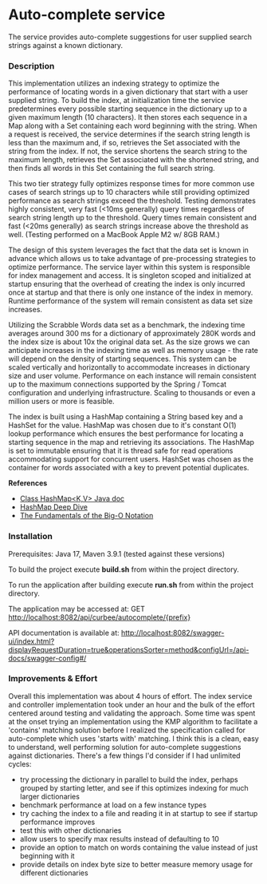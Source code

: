 # Auto-complete service
The service provides auto-complete suggestions for user supplied search strings against a known dictionary.

### Description
This implementation utilizes an indexing strategy to optimize the performance of locating words in a given dictionary that start with a user supplied string.  To build the index, at initialization time the service predetermines every possible starting sequence in the dictionary up to a given maximum length (10 characters).  It then stores each sequence in a Map along with a Set containing each word beginning with the string.  When a request is received, the service determines if the search string length is less than the maximum and, if so, retrieves the Set associated with the string from the index.  If not, the service shortens the search string to the maximum length, retrieves the Set associated with the shortened string, and then finds all words in this Set containing the full search string. 
 
This two tier strategy fully optimizes response times for more common use cases of search strings up to 10 characters while still providing optimized performance as search strings exceed the threshold.  Testing demonstrates highly consistent, very fast (<10ms generally) query times regardless of search string length up to the threshold.  Query times remain consistent and fast (<20ms generally) as search strings increase above the threshold as well.  (Testing performed on a MacBook Apple M2 w/ 8GB RAM.)

The design of this system leverages the fact that the data set is known in advance which allows us to take advantage of pre-processing strategies to optimize performance.  The service layer within this system is responsible for index management and access.  It is singleton scoped and initialized at startup ensuring that the overhead of creating the index is only incurred once at startup and that there is only one instance of the index in memory.  Runtime performance of the system will remain consistent as data set size increases.  

Utilizing the Scrabble Words data set as a benchmark, the indexing time averages around 300 ms for a dictionary of approximately 280K words and the index size is about 10x the original data set.  As the size grows we can anticipate increases in the indexing time as well as memory usage - the rate will depend on the density of starting sequences.  This system can be scaled vertically and horizontally to accommodate increases in dictionary size and user volume.  Performance on each instance will remain consistent up to the maximum connections supported by the Spring / Tomcat configuration and underlying infrastructure.  Scaling to thousands or even a million users or more is feasible.

The index is built using a HashMap containing a String based key and a HashSet for the value.  HashMap was chosen due to it's constant O(1) lookup performance which ensures the best performance for locating a starting sequence in the map and retrieving its associations.  The HashMap is set to immutable ensuring that it is thread safe for read operations accommodating support for concurrent users.  HashSet was chosen as the container for words associated with a key to prevent potential duplicates.


**References**
* [Class HashMap<K,V> Java doc](https://docs.oracle.com/en/java/javase/17/docs/api/java.base/java/util/HashMap.html)
* [HashMap Deep Dive](https://www.linkedin.com/pulse/hashmap-jyoti-jindal)
* [The Fundamentals of the Big-O Notation](https://towardsdatascience.com/the-fundamentals-of-the-big-o-notation-7fe14210b675)



### Installation
Prerequisites: Java 17, Maven 3.9.1 (tested against these versions)

To build the project execute <b>build.sh</b> from within the project directory.

To run the application after building execute <b>run.sh</b> from within the project directory.

The application may be accessed at: GET [http://localhost:8082/api/curbee/autocomplete/{prefix}](http://localhost:8082/api/curbee/autocomplete/)

API documentation is available at: [http://localhost:8082/swagger-ui/index.html?displayRequestDuration=true&operationsSorter=method&configUrl=/api-docs/swagger-config#/](http://localhost:8082/swagger-ui/index.html?displayRequestDuration=true&operationsSorter=method&configUrl=/api-docs/swagger-config#/)


### Improvements & Effort
Overall this implementation was about 4 hours of effort.  The index service and controller implementation took under an hour and the bulk of the effort centered around testing and validating the approach.  Some time was spent at the onset trying an implementation using the KMP algorithm to facilitate a 'contains' matching solution before I realized the specification called for auto-complete which uses 'starts with' matching.  I think this is a clean, easy to understand, well performing solution for auto-complete suggestions against dictionaries.  There's a few things I'd consider if I had unlimited cycles:

* try processing the dictionary in parallel to build the index, perhaps grouped by starting letter, and see if this optimizes indexing for much larger dictionaries
* benchmark performance at load on a few instance types
* try caching the index to a file and reading it in at startup to see if startup performance improves
* test this with other dictionaries
* allow users to specify max results instead of defaulting to 10
* provide an option to match on words containing the value instead of just beginning with it
* provide details on index byte size to better measure memory usage for different dictionaries

